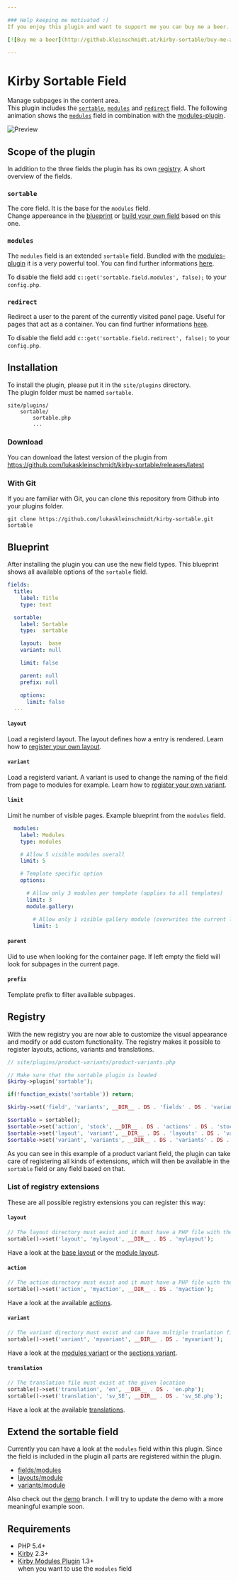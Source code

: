 ```yaml
---

### Help keeping me motivated :)
If you enjoy this plugin and want to support me you can buy me a beer.

[![Buy me a beer](http://github.kleinschmidt.at/kirby-sortable/buy-me-a-beer-v1.png)](https://www.paypal.com/cgi-bin/webscr?cmd=_s-xclick&hosted_button_id=F6SAVYV7PKTHA)

---
```


# Kirby Sortable Field
Manage subpages in the content area.  
This plugin includes the [`sortable`](#sortable), [`modules`](#modules) and [`redirect`](#redirect) field.
The following animation shows the [`modules`](#modules) field in combination with the [modules-plugin](https://github.com/getkirby-plugins/modules-plugin).

![Preview](http://github.kleinschmidt.at/kirby-sortable/modules/preview.gif)

## Scope of the plugin
In addition to the three fields the plugin has its own [registry](#registry).
A short overview of the fields.

### `sortable`
The core field. It is the base for the `modules` field.  
Change appereance in the [blueprint](#blueprint) or [build your own field](#extend-the-sortable-field) based on this one.

### `modules`
The `modules` field is an extended `sortable` field. Bundled with the [modules-plugin](https://github.com/getkirby-plugins/modules-plugin) it is a very powerful tool. You can find further informations [here](fields/modules/readme.md).

To disable the field add `c::get('sortable.field.modules', false);` to your `config.php`.

### `redirect`
Redirect a user to the parent of the currently visited panel page. Useful for pages that act as a container. You can find further informations [here](fields/redirect/readme.md).

To disable the field add `c::get('sortable.field.redirect', false);` to your `config.php`.

## Installation
To install the plugin, please put it in the `site/plugins` directory.  
The plugin folder must be named `sortable`.

```
site/plugins/
    sortable/
        sortable.php
        ...
```

### Download
You can download the latest version of the plugin from https://github.com/lukaskleinschmidt/kirby-sortable/releases/latest

### With Git
If you are familiar with Git, you can clone this repository from Github into your plugins folder.

```git clone https://github.com/lukaskleinschmidt/kirby-sortable.git sortable```

## Blueprint
After installing the plugin you can use the new field types.
This blueprint shows all available options of the `sortable` field.

```yml
fields:
  title:
    label: Title
    type: text

  sortable:
    label: Sortable
    type:  sortable

    layout:  base
    variant: null

    limit: false

    parent: null
    prefix: null

    options:
      limit: false
  ...
```

#### `layout`
Load a registerd layout. The layout defines how a entry is rendered. Learn how to [register your own layout](#layout-1).

#### `variant`
Load a registerd variant. A variant is used to change the naming of the field from page to modules for example. Learn how to [register your own variant](#variant-1).

#### `limit`
Limit he number of visible pages. Example blueprint from the `modules` field.
```yml
  modules:
    label: Modules
    type: modules

    # Allow 5 visible modules overall
    limit: 5

    # Template specific option
    options:

      # Allow only 3 modules per template (applies to all templates)
      limit: 3
      module.gallery:

        # Allow only 1 visible gallery module (overwrites the current limit of 3)
        limit: 1
```

#### `parent`
Uid to use when looking for the container page. If left empty the field will look for subpages in the current page.

#### `prefix`
Template prefix to filter available subpages.

## Registry
With the new registry you are now able to customize the visual appearance and modify or add custom functionality.
The registry makes it possible to register layouts, actions, variants and translations.

```php
// site/plugins/product-variants/product-variants.php

// Make sure that the sortable plugin is loaded
$kirby->plugin('sortable');

if(!function_exists('sortable')) return;

$kirby->set('field', 'variants', __DIR__ . DS . 'fields' . DS . 'variants');

$sortable = sortable();
$sortable->set('action', 'stock', __DIR__ . DS . 'actions' . DS . 'stock');
$sortable->set('layout', 'variant', __DIR__ . DS . 'layouts' . DS . 'variant');
$sortable->set('variant', 'variants', __DIR__ . DS . 'variants' . DS . 'variants');
```

As you can see in this example of a product variant field, the plugin can take care of registering all kinds of extensions, which will then be available in the `sortable` field or any field based on that.

### List of registry extensions
These are all possible registry extensions you can register this way:

#### `layout`
```php
// The layout directory must exist and it must have a PHP file with the same name in it
sortable()->set('layout', 'mylayout', __DIR__ . DS . 'mylayout');
```
Have a look at the [base layout](sortable/layouts/base) or the [module layout](sortable/layouts/module).

#### `action`
```php
// The action directory must exist and it must have a PHP file with the same name in it
sortable()->set('action', 'myaction', __DIR__ . DS . 'myaction');
```
Have a look at the available [actions](sortable/actions).

#### `variant`
```php
// The variant directory must exist and can have multiple tranlation files
sortable()->set('variant', 'myvariant', __DIR__ . DS . 'myvariant');
```
Have a look at the [modules variant](sortable/variants/modules) or the [sections variant](sortable/variants/sections).

#### `translation`
```php
// The translation file must exist at the given location
sortable()->set('translation', 'en', __DIR__ . DS . 'en.php');
sortable()->set('translation', 'sv_SE', __DIR__ . DS . 'sv_SE.php');
```
Have a look at the available [translations](sortable/translations).

## Extend the sortable field
Currently you can have a look at the `modules` field within this plugin. Since the field is included in the plugin all parts are registered within the plugin.

- [fields/modules](fields/modules)
- [layouts/module](sortable/layouts/module)
- [variants/module](sortable/variants/modules)

Also check out the [demo](https://github.com/lukaskleinschmidt/kirby-modules-field/tree/demo) branch. I will try to update the demo with a more meaningful example soon.


## Requirements
- PHP 5.4+
- [Kirby](https://getkirby.com/) 2.3+
- [Kirby Modules Plugin](https://github.com/getkirby-plugins/modules-plugin) 1.3+  
when you want to use the `modules` field
